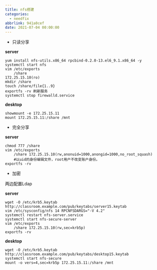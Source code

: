 ```yaml
---
title: nfs搭建
categories:
  - needfix
abbrlink: 941a0cef
date: 2021-07-04 00:00:00
---
```

* 只读分享 

**server**


    yum install nfs-utils.x86_64 rpcbind-0.2.0-13.el6_9.1.x86_64 -y 
    systemctl start nfs 
    vim /etc/exports
        /share	
    172.25.15.10(ro)
    mkdir /share 
    touch /share/file{1..9} 
    exportfs -rv 刷新服务 
    systemctl stop firewalld.service 

**desktop**


    showmount -e 172.25.15.11 
    mount 172.25.15.11:/share /mnt 


* 完全分享


**server** 

    chmod 777 /share 
    vim /etc/exports 
        /share 172.25.15.10(rw,anonuid=1000,anongid=1000,no_root_squash) 
        #以uid的身份编辑文件，root用户不改变账户身份。 
    exportfs -rv 


* 加密 

两边配置Ldap 


**server**

    wget -O /etc/krb5.keytab http://classroom.example.com/pub/keytabs/server15.keytab 
    vim /etc/sysconfig/nfs 14 RPCNFSDARGS="-V 4.2" 
    systemctl restart nfs-server.service 
    systemctl start nfs-secure-server 
    vim /etc/exports 
        /share 172.25.15.10(rw,sec=krb5p) 
    exportfs -rv 

**desktop**

    wget -O /etc/krb5.keytab http://classroom.example.com/pub/keytabs/desktop15.keytab 
    systemctl start nfs-secure 
    mount -o vers=4,sec=krb5p 172.25.15.11:/share /mnt